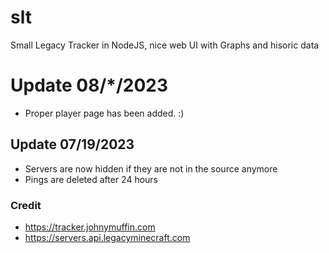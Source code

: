 # slt

Small Legacy Tracker in NodeJS, nice web UI with Graphs and hisoric data

# Update 08/*/2023
- Proper player page has been added. :)

## Update 07/19/2023
- Servers are now hidden if they are not in the source anymore
- Pings are deleted after 24 hours

### Credit
- https://tracker.johnymuffin.com
- https://servers.api.legacyminecraft.com
